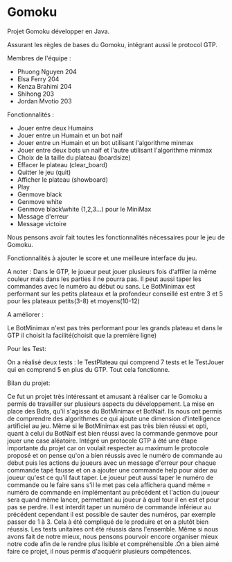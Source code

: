 # Gomoku
Projet Gomoku développer en Java.

Assurant les règles de bases du Gomoku, intégrant aussi le protocol GTP.

Membres de l'équipe : 
- Phuong Nguyen 204
- Elsa Ferry 204
- Kenza Brahimi 204
- Shihong  203
- Jordan Mvotio 203

Fonctionnalités :

- Jouer entre deux Humains
- Jouer entre un Humain et un bot naif
- Jouer entre un Humain et un bot utilisant l'algorithme minmax
- Jouer entre deux bots un naif et l'autre utilisant l'algorithme minmax
- Choix de la taille du plateau (boardsize)
- Effacer le plateau (clear_board)
- Quitter le jeu (quit)
- Afficher le plateau (showboard)
- Play
- Genmove black
- Genmove white
- Genmove black\white (1,2,3...) pour le MiniMax
- Message d'erreur
- Message victoire

Nous pensons avoir fait toutes les fonctionnalités nécessaires pour le jeu de Gomoku.

Fonctionnalités à ajouter le score et une meilleure interface du jeu.

A noter :
Dans le GTP, le joueur peut jouer plusieurs fois d'affiler la même couleur mais dans les parties il ne pourra pas. 
Il peut aussi taper les commandes avec le numéro au début ou sans.
Le BotMinimax est performant sur les petits plateaux et la profondeur conseillé est entre 3 et 5 pour les plateaux petits(3-8) et moyens(10-12)


A améliorer :

Le BotMinimax n'est pas très performant pour les grands plateau et dans le GTP il choisit la facilité(choisit que la première ligne)

Pour les Test: 

On a réalisé deux tests : le TestPlateau qui comprend 7 tests et le TestJouer qui en comprend 5 en plus du GTP. Tout cela fonctionne.

Bilan du projet: 

Ce fut un projet très intéressant et amusant à réaliser car le Gomoku a permis de travailler sur plusieurs aspects du développement. 
La mise en place des Bots, qu'il s'agisse du BotMinimax et BotNaif. Ils nous ont permis de comprendre des algorithmes ce qui ajoute
une dimension d'intelligence artificiel au jeu. Même si le BotMinimax est pas très bien réussi et opti, quant à celui du BotNaif 
est bien réussi avec la commande genmove pour jouer une case aléatoire. Intégré un protocole GTP à été une étape importante du projet car on voulait respecter au maximum le protocole proposé et on pense qu'on a bien réussis avec le numéro de commande au debut puis les actions du joueurs avec un message d'erreur pour chaque commande tapé fausse et on a ajouter une commande help pour aider au joueur qu'est ce qu'il faut taper. Le joueur peut aussi taper le numéro de commande ou le faire sans s'il le met pas cela affichera quand même = numéro de commande en implémentant au précédent et l'action du joueur sera quand même lancer, permettant au joueur à quel tour il en est et pour pas se perdre. Il est interdit taper un numéro de commande inférieur au précédent cependant il est possible de sauter des numéros, par exemple passer de 1 à 3. Cela à été compliqué de le produire et on a plutôt bien réussis. Les tests unitaires ont été réussis dans l'ensemble. Même si nous avons fait de notre mieux, nous pensons pourvoir encore organiser mieux notre code afin de le rendre plus lisible et compréhensible .On a bien aimé faire ce projet, il nous permis d'acquérir plusieurs compétences.
